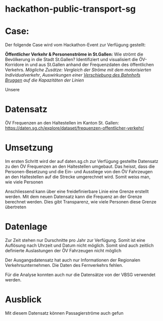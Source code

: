 # hackathon-public-transport-sg

# Case:

Der folgende Case wird vom Hackathon-Event zur Verfügung gestellt:

**Öffentlicher Verkehr & Personenströme in St.Gallen:** Wie strömt die Bevölkerung in die Stadt St.Gallen? Identifiziert und  visualisiert die ÖV-Korridore in und aus St.Gallen anhand der  Frequenzdaten des öffentlichen Verkehrs. *Mögliche Zusätze: Vergleich der Ströme mit dem motorisierten Individualverkehr*, *Auswirkungen einer [Verschiebung des Bahnhofs Bruggen](https://www.tagblatt.ch/ostschweiz/stgallen/vision-die-bahnhoefe-bruggen-und-haggen-zu-einem-neuen-bahnhof-kombinieren-jetzt-prueft-stgallen-die-machbarkeit-ld.2111948) auf die Kapazitäten der Linien*



Unsere

# Datensatz

ÖV Frequenzen an den Haltestellen im Kanton St. Gallen:
 https://daten.sg.ch/explore/dataset/frequenzen-offentlicher-verkehr/



# Umsetzung

Im ersten Schritt wird der auf daten.sg.ch zur Verfügung gestellte Datensatz zu den ÖV Frequenzen an den Haltestellen umgebaut. Das heisst, dass die Personen-Besetzung und die Ein- und Ausstiege von den ÖV Fahrzeugen an den Haltestellen auf die Strecke umgerechnet wird. Somit weiss man, wie viele Personen 

Anschliessend kann über eine freidefinierbare Linie eine Grenze erstellt werden. Mit dem neuen Datensatz kann die Frequenz an der Grenze berechnet werden. Dies gibt Transparenz, wie viele Personen diese Grenze übertreten



# Datenlage

Zur Zeit stehen nur Durschnitte pro Jahr zur Verfügung. Somit ist eine Auflösung nach Uhrzeit und Datum nicht möglich. Somit sind auch zeitlich definierte Auslastungen der ÖV Fahrzeugen nicht möglich

Der Ausgangsdatensatz hat auch nur Informationen der Regionalen Verkehrsunternehmen. Die Daten des Fernverkehrs fehlen.

Für die Analyse konnten auch nur die Datensätze von der VBSG verwendet werden. 

# Ausblick 

Mit diesem Datensatz können Passagierströme auch gefun
